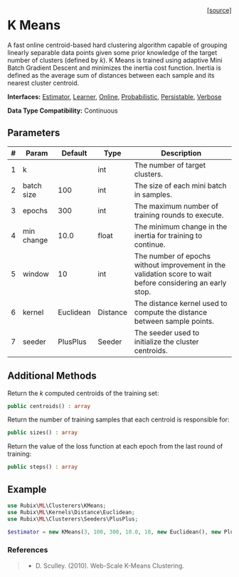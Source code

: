 <span style="float:right;"><a href="https://github.com/RubixML/RubixML/blob/master/src/Clusterers/KMeans.php">[source]</a></span>

# K Means
A fast online centroid-based hard clustering algorithm capable of grouping linearly separable data points given some prior knowledge of the target number of clusters (defined by *k*). K Means is trained using adaptive Mini Batch Gradient Descent and minimizes the inertia cost function. Inertia is defined as the average sum of distances between each sample and its nearest cluster centroid.

**Interfaces:** [Estimator](../estimator.md), [Learner](../learner.md), [Online](../online.md), [Probabilistic](../probabilistic.md), [Persistable](../persistable.md), [Verbose](../verbose.md)

**Data Type Compatibility:** Continuous

## Parameters
| # | Param | Default | Type | Description |
|---|---|---|---|---|
| 1 | k | | int | The number of target clusters. |
| 2 | batch size | 100 | int | The size of each mini batch in samples. |
| 3 | epochs | 300 | int | The maximum number of training rounds to execute. |
| 4 | min change | 10.0 | float | The minimum change in the inertia for training to continue. |
| 5 | window | 10 | int | The number of epochs without improvement in the validation score to wait before considering an early stop. |
| 6 | kernel | Euclidean | Distance | The distance kernel used to compute the distance between sample points. |
| 7 | seeder | PlusPlus | Seeder | The seeder used to initialize the cluster centroids. |

## Additional Methods
Return the *k* computed centroids of the training set:
```php
public centroids() : array
```

Return the number of training samples that each centroid is responsible for:
```php
public sizes() : array
```

Return the value of the loss function at each epoch from the last round of training:
```php
public steps() : array
```

## Example
```php
use Rubix\ML\Clusterers\KMeans;
use Rubix\ML\Kernels\Distance\Euclidean;
use Rubix\ML\Clusterers\Seeders\PlusPlus;

$estimator = new KMeans(3, 100, 300, 10.0, 10, new Euclidean(), new PlusPlus());
```

### References
>- D. Sculley. (2010). Web-Scale K-Means Clustering.